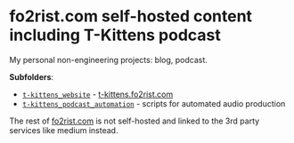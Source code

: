 # fo2rist.com self-hosted content including T-Kittens podcast

My personal non-engineering projects: blog, podcast.

**Subfolders**:
- [`t-kittens_website`](./t-kittens_website/) - [t-kittens.fo2rist.com](http://t-kittens.fo2rist.com)
- [`t-kittens_podcast_automation`](./t-kittens_podcast_automation/) - scripts for automated audio production

The rest of [fo2rist.com](http://fo2rist.com) is not self-hosted and linked to the 3rd party services like medium instead.
